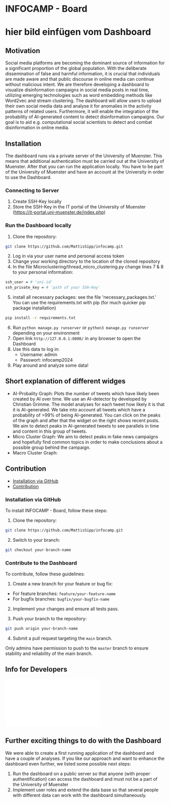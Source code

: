 # INFOCAMP - Board

# hier bild einfügen vom Dashboard


## Motivation
Social media platforms are becoming the dominant source of information for a significant proportion of the global population. With the deliberate dissemination of false and harmful information, it is crucial that individuals are made aware and that public discourse in online media can continue without malicious intent. We are therefore developing a dashboard to visualize disinformation campaigns in social media posts in real time, utilizing emerging technologies such as word embedding methods like Word2vec and stream clustering. The dashboard will allow users to upload their own social media data and analyse it for anomalies in the activity patterns of related users. Furthermore, it will enable the integration of the probability of AI-generated content to detect disinformation campaigns. Our goal is to aid e.g. computational social scientists to detect and combat disinformation in online media.

## Installation
The dashboard runs via a private server of the University of Muenster. This means that additional authentication must be carried out at the University of Muenster. After that you can run the application locally.
You have to be part of the University of Muenster and have an account at the University in order to use the Dashboard.

### Connecting to Server
1. Create SSH-Key locally
2. Store the SSH-Key in the IT portal of the University of Muenster (https://it-portal.uni-muenster.de/index.php)

### Run the Dashboard locally
1. Clone the repository:
```bash
git clone https://github.com/MattisSipp/infocamp.git
```
2. Log in via your user name and personal access token
3. Change your working directory to the location of the cloned repository
4. In the file Microclustering/thread_micro_clustering.py change lines 7 & 8 to your personal information:
```bash
ssh_user = # 'uni-id'
ssh_private_key = # 'path of your SSH-Key'
```
5. install all necessary packages: see the file 'necessary_packages.txt.'
You can use the requirements.txt with pip (for much quicker pip package installation)
```bash
pip install -r requirements.txt
```
6. Run ```python manage.py runserver``` or ```python3 manage.py runserver``` depending on your environment
7. Open link ```http://127.0.0.1:8000/``` in any browser to open the Dashboard
8. Use this data to log in:
   - Username: admin
   - Passwort: infocamp2024
9. Play around and analyze some data!

## Short explanation of different widges
- AI-Probality Graph: Plots the number of tweets which have likely been created by AI over time. We use an AI-detector by developed by Christian Grimme. The model analyses for each tweet how likely it is that it is AI-generated. We take into account all tweets which have a probability of >99% of being AI-generated. You can click on the peaks of the graph and after that the widget on the right shows recent posts. We aim to detect peaks in AI-generated tweets to see parallels in time and content in this group of tweets.
- Micro Cluster Graph: We aim to detect peaks in fake news campaigns and hopefully find common topics in order to make conclusions about a possible group behind the campaign.
- Macro Cluster Graph: 

## Contribution

- [Installation via GitHub](#Installation-via-GitHub)
- [Contribution](#Contribution)

### Installation via GitHub

To install INFOCAMP - Board, follow these steps:

1. Clone the repository:
```bash
git clone https://github.com/MattisSipp/infocamp.git
```
2. Switch to your branch:
```bash
git checkout your-branch-name
```

### Contribute to the Dashboard

To contribute, follow these guidelines:

1. Create a new branch for your feature or bug fix:
- For feature branches: `feature/your-feature-name`
- For bugfix branches: `bugfix/your-bugfix-name`

2. Implement your changes and ensure all tests pass.

3. Push your branch to the repository:
```bash
git push origin your-branch-name
```
4. Submit a pull request targeting the `main` branch.

Only admins have permission to push to the `master` branch to ensure stability and reliability of the main branch.

## Info for Developers 
![INFOCAMP - Board](Readme/Micro-Clustering_Sequenzdiagramm.pdf)

## Further exciting things to do with the Dashboard
We were able to create a first running application of the dashboard and have a couple of analyses. If you like our approach and want to enhance the dashboard even further, we listed some possible next steps:
1. Run the dashboard on a public server so that anyone (with proper authentification) can access the dashboard and must not be a part of the University of Muenster
2. Implement user roles and extend the data base so that several people with different data can work with the dashboard simultaneously. 


